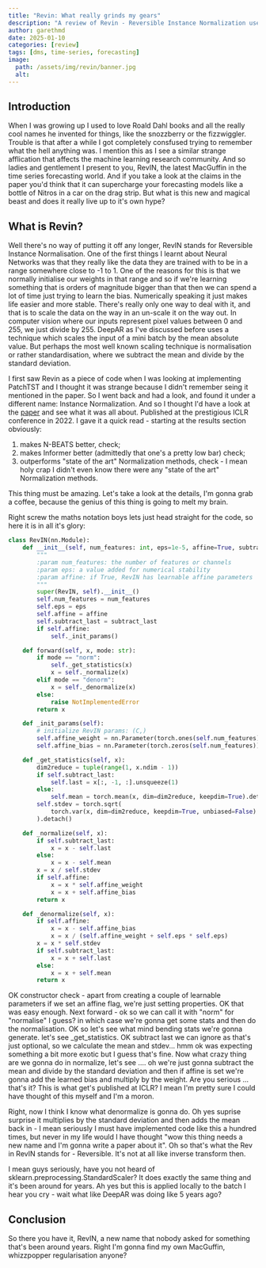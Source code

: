 ```yaml
---
title: "Revin: What really grinds my gears"
description: "A review of Revin - Reversible Instance Normalization used in time series forecasting"
author: garethmd
date: 2025-01-10
categories: [review]
tags: [dms, time-series, forecasting]
image:
  path: /assets/img/revin/banner.jpg
  alt: 
---
```


## Introduction
When I was growing up I used to love Roald Dahl books and all the really cool names he invented for things, like the snozzberry or the fizzwiggler. Trouble is that after a while I got completely consfused trying to remember what the hell anything was. I mention this as I see a similar strange afflication that affects the machine learning research community. And so ladies and gentlement I present to you, RevIN, the latest MacGuffin in the time series forecasting world. And if you take a look at the claims in the paper you'd think that it can supercharge your forecasting models like a bottle of Nitros in a car on the drag strip. But what is this new and magical beast and does it really live up to it's own hype?

## What is Revin?
Well there's no way of putting it off any longer, RevIN stands for Reversible Instance Normalisation.
One of the first things I learnt about Neural Networks was that they really like the data they are trained with to be in a range somewhere close to -1 to 1. One of the reasons for this is that we normally initialise our weights in that range and so if we're learning something that is orders of magnitude bigger than that then we can spend a lot of time just trying to learn the bias. Numerically speaking it just makes life easier and more stable. There's really only one way to deal with it, and that is to scale the data on the way in an un-scale it on the way out. In computer vision where our inputs represent pixel values between 0 and 255, we just divide by 255. DeepAR as I've discussed before uses a technique which scales the input of a mini batch by the mean absolute value. But perhaps the most well known scaling technique is normalisation or rather standardisation, where we subtract the mean and divide by the standard deviation. 

I first saw Revin as a piece of code when I was looking at implementing PatchTST and I thought it was strange because I didn't remember seing it mentioned in the paper. So I went back and had a look, and found it under a different name: Instance Normalization. And so I thought I'd have a look at the [paper](https://openreview.net/pdf?id=cGDAkQo1C0p) and see what it was all about. Published at the prestigious ICLR conference in 2022. I gave it a quick read - starting at the results section obviously: 
1. makes N-BEATS better, check; 
2. makes Informer better (admittedly that one's a pretty low bar) check;
3. outperforms "state of the art" Normalization methods, check - I mean holy crap I didn't even know there were any "state of the art" Normalization methods. 

This thing must be amazing. Let's take a look at the details, I'm gonna grab a coffee, because the genius of this thing is going to melt my brain.

Right screw the maths notation boys lets just head straight for the code, so here it is in all it's glory:

```python
class RevIN(nn.Module):
    def __init__(self, num_features: int, eps=1e-5, affine=True, subtract_last=False):
        """
        :param num_features: the number of features or channels
        :param eps: a value added for numerical stability
        :param affine: if True, RevIN has learnable affine parameters
        """
        super(RevIN, self).__init__()
        self.num_features = num_features
        self.eps = eps
        self.affine = affine
        self.subtract_last = subtract_last
        if self.affine:
            self._init_params()

    def forward(self, x, mode: str):
        if mode == "norm":
            self._get_statistics(x)
            x = self._normalize(x)
        elif mode == "denorm":
            x = self._denormalize(x)
        else:
            raise NotImplementedError
        return x

    def _init_params(self):
        # initialize RevIN params: (C,)
        self.affine_weight = nn.Parameter(torch.ones(self.num_features))
        self.affine_bias = nn.Parameter(torch.zeros(self.num_features))

    def _get_statistics(self, x):
        dim2reduce = tuple(range(1, x.ndim - 1))
        if self.subtract_last:
            self.last = x[:, -1, :].unsqueeze(1)
        else:
            self.mean = torch.mean(x, dim=dim2reduce, keepdim=True).detach()
        self.stdev = torch.sqrt(
            torch.var(x, dim=dim2reduce, keepdim=True, unbiased=False) + self.eps
        ).detach()

    def _normalize(self, x):
        if self.subtract_last:
            x = x - self.last
        else:
            x = x - self.mean
        x = x / self.stdev
        if self.affine:
            x = x * self.affine_weight
            x = x + self.affine_bias
        return x

    def _denormalize(self, x):
        if self.affine:
            x = x - self.affine_bias
            x = x / (self.affine_weight + self.eps * self.eps)
        x = x * self.stdev
        if self.subtract_last:
            x = x + self.last
        else:
            x = x + self.mean
        return x
```

OK constructor check - apart from creating a couple of learnable parameters if we set an affine flag, we're just setting properties. OK that was easy enough. Next forward - ok so we can call it with "norm" for "normalise" I guess? in which case we're gonna get some stats and then do the normalisation. OK so let's see what mind bending stats we're gonna generate. let's see _get_statistics. OK subtract last we can ignore as that's just optional, so we calculate the mean and stdev... hmm ok was expecting something a bit more exotic but I guess that's fine. Now what crazy thing are we gonna do in normalize, let's see .... oh we're just gonna subtract the mean and divide by the standard deviation and then if affine is set we're gonna add the learned bias and multiply by the weight. Are you serious ... that's it? This is what get's published at ICLR? I mean I'm pretty sure I could have thought of this myself and I'm a moron. 

Right, now I think I know what denormalize is gonna do. Oh yes suprise surprise it multiplies by the standard deviation and then adds the mean back in - I mean seriously I must have implemented code like this a hundred times, but never in my life would I have thought "wow this thing needs a new name and I'm gonna write a paper about it". Oh so that's what the Rev in RevIN stands for - Reversible. It's not at all like inverse transform then. 

I mean guys seriously, have you not heard of sklearn.preprocessing.StandardScaler? It does exactly the same thing and it's been around for years. Ah yes but this is applied locally to the batch I hear you cry - wait what like DeepAR was doing like 5 years ago? 

## Conclusion
So there you have it, RevIN, a new name that nobody asked for something that's been around years. Right I'm gonna find my own MacGuffin, whizzpopper regularisation anyone?